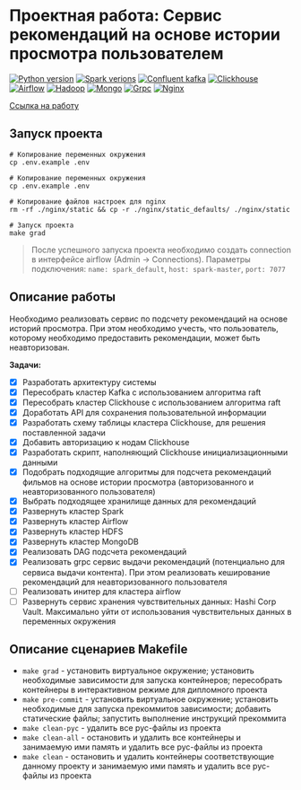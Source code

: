 # Проектная работа: Сервис рекомендаций на основе истории просмотра пользователем
[![Python version](https://img.shields.io/badge/python-v3.10-informational)](https://www.python.org)
[![Spark verions](https://img.shields.io/badge/spark-v3.3.1-informational)](https://spark.apache.org/)
[![Confluent kafka](https://img.shields.io/badge/confluent_kafka-v7.3.0-informational)](https://www.confluent.io/apache-kafka-vs-confluent/)
[![Clickhouse](https://img.shields.io/badge/clickhouse-v22.1.3-informational)](https://clickhouse.com/)
[![Airflow](https://img.shields.io/badge/airflow-v2.2.5-informational)](https://airflow.apache.org/)
[![Hadoop](https://img.shields.io/badge/hadoop-v2.0.0-informational)](https://hadoop.apache.org/)
[![Mongo](https://img.shields.io/badge/mongo-v6.0.4-informational)](https://www.mongodb.com/)
[![Grpc](https://img.shields.io/badge/grpc-v1.47.0-informational)](https://grpc.io/)
[![Nginx](https://img.shields.io/badge/nginx-v1.23.1-informational)](https://nginx.org/ru/)

[Ссылка на работу](https://github.com/xh4vm/graduate_work)

## Запуск проекта
``` 
# Копирование переменных окружения
cp .env.example .env 

# Копирование переменных окружения
cp .env.example .env 

# Копирование файлов настроек для nginx
rm -rf ./nginx/static && cp -r ./nginx/static_defaults/ ./nginx/static

# Запуск проекта
make grad
```
> После успешного запуска проекта необходимо создать connection в интерфейсе airflow (Admin -> Connections). Параметры подключения: `name: spark_default`, `host: spark-master`, `port: 7077` 

## Описание работы
Необходимо реализовать сервис по подсчету рекомендаций на основе историй просмотра. При этом необходимо учесть, что пользователь, которому необходимо предоставить рекомендации, может быть неавторизован.

**Задачи:**
- [x] Разработать архитектуру системы
- [x] Пересобрать кластер Kafka с использованием алгоритма raft
- [x] Пересобрать кластер Clickhouse с использованием алгоритма raft
- [x] Доработать API для сохранения пользовательной информации
- [x] Разработать схему таблицы кластера Clickhouse, для решения поставленной задачи
- [x] Добавить авторизацию к нодам Clickhouse
- [x] Разработать скрипт, наполняющий Clickhouse инициализационными данными
- [x] Подобрать подходящие алгоритмы для подсчета рекомендаций фильмов на основе истории просмотра (авторизованного и неавторизованного пользователя)
- [x] Выбрать подходящее хранилище данных для рекомендаций
- [x] Развернуть кластер Spark
- [x] Развернуть кластер Airflow
- [x] Развернуть кластер HDFS
- [x] Развернуть кластер MongoDB
- [x] Реализовать DAG подсчета рекомендаций
- [x] Реализовать grpc сервис выдачи рекомендаций (потенциально для сервиса выдачи контента). При этом реализовать кеширование рекомендаций для неавторизованного пользователя
- [ ] Реализовать инитер для кластера airflow
- [ ] Развернуть сервис хранения чувствительных данных: Hashi Corp Vault. Максимально уйти от использования чувствительных данных в переменных окружения

## Описание сценариев Makefile
- `make grad` - установить виртуальное окружение; установить необходимые зависимости для запуска контейнеров; пересобрать контейнеры в интерактивном режиме для дипломного проекта
- `make pre-commit` - установить виртуальное окружение; установить необходимые для запуска прекоммитов зависимости; добавить статические файлы; запустить выполнение инструкций прекоммита
- `make clean-pyc` - удалить все pyc-файлы из проекта
- `make clean-all` - остановить и удалить все контейнеры и занимаемую ими память и удалить все pyc-файлы из проекта
- `make clean` - остановить и удалить контейнеры соответствующие данному проекту и занимаемую ими память и удалить все pyc-файлы из проекта
